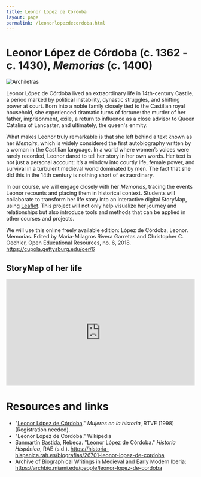 ```yaml
---
title: Leonor López de Córdoba
layout: page
permalink: /leonorlopezdecordoba.html
---
```

# Leonor López de Córdoba (c. 1362 - c. 1430), *Memorias* (c. 1400)

![Archiletras](https://www.archiletras.com/wp-content/uploads/2022/08/Leonor-lopez-de-cordoba-1255x400-1661249548.jpg)

Leonor López de Córdoba lived an extraordinary life in 14th-century Castile, a period marked by political instability, dynastic struggles, and shifting power at court. Born into a noble family closely tied to the Castilian royal household, she experienced dramatic turns of fortune: the murder of her father, imprisonment, exile, a return to influence as a close advisor to Queen Catalina of Lancaster, and ultimately, the queen's enmity. 

What makes Leonor truly remarkable is that she left behind a text known as her *Memoirs*, which is widely considered the first autobiography written by a woman in the Castilian language. In a world where women’s voices were rarely recorded, Leonor dared to tell her story in her own words. Her text is not just a personal account: it’s a window into courtly life, female power, and survival in a turbulent medieval world dominated by men. The fact that she did this in the 14th century is nothing short of extraordinary.

In our course, we will engage closely with her *Memorias*, tracing the events Leonor recounts and placing them in historical context. Students will collaborate to transform her life story into an interactive digital StoryMap, using [Leaflet](https://leafletjs.com/). This project will not only help visualize her journey and relationships but also introduce tools and methods that can be applied in other courses and projects.

We will use this online freely available edition: López de Córdoba, Leonor. Memorias. Edited by María-Milagros Rivera Garretas and Christopher C. Oechler, Open Educational Resources, no. 6, 2018. <https://cupola.gettysburg.edu/oer/6>

## StoryMap of her life

<div style="position: relative; width: 100%; padding-bottom: 56.25%; height: 0; overflow: hidden;">
  <iframe 
    src="https://rawcdn.githack.com/dh-miami/SPA_410_Fall25/HEAD/map-test-2.html" 
    style="position: absolute; top: 0; left: 0; width: 100%; height: 100%; border: 0;" 
    allowfullscreen 
    loading="lazy">
  </iframe>
</div>


# Resources and links 

- "[Leonor López de Córdoba](https://www.rtve.es/play/videos/mujeres-en-la-historia/mujeres-historia-leonor-lopez-cordoba/512066/)." *Mujeres en la historia*, RTVE (1998) (Registration needed).
- "Leonor López de Córdoba." Wikipedia 
- Sanmartín Bastida, Rebeca. "Leonor López de Córdoba." *Historia Hispánica*, RAE (s.d.). <https://historia-hispanica.rah.es/biografias/26701-leonor-lopez-de-cordoba>
- Archive of Biographical Writings in Medieval and Early Modern Iberia: <https://archbio.miami.edu/people/leonor-lopez-de-cordoba> 
